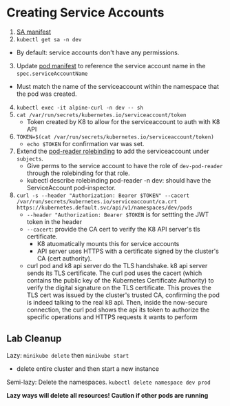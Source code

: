 # Creating Service Accounts

1. [SA manifest](./rbac_files/service-account/pod-inspector.yaml)
2. `kubectl get sa -n dev`
- By default: service accounts don't have any permissions.
3. Update [pod manifest](./rbac_files/pods.yaml) to reference the service account name in the `spec.serviceAccountName`
- Must match the name of the serviceaccount within the namespace that the pod was created. 
4. `kubectl exec -it alpine-curl -n dev -- sh`
5. `cat /var/run/secrets/kubernetes.io/serviceaccount/token`
    - Token created by K8 to allow for the serviceaccount to auth with K8 API
6. `TOKEN=$(cat /var/run/secrets/kubernetes.io/serviceaccount/token)`
    - `echo $TOKEN` for confirmation var was set.
7. Extend the [pod-reader rolebinding](./rbac_files/roles/dev-pod-reader-rb.yaml) to add the serviceaccount under `subjects`.
    - Give perms to the service account to have the role of `dev-pod-reader` through the rolebinding for that role.
    - kubectl describe rolebinding pod-reader -n dev: should have the ServiceAccount pod-inspector.
7. `curl -s --header "Authorization: Bearer $TOKEN" --cacert /var/run/secrets/kubernetes.io/serviceaccount/ca.crt https://kubernetes.default.svc/api/v1/namespaces/dev/pods`
    - `--header "Authorization: Bearer $TOKEN` is for settting the JWT token in the header
    - `--cacert`: provide the CA cert to verify the K8 API server's tls certificate.
        - K8 atuomatically mounts this for service accounts
        - API server uses HTTPS with a certificate signed by the cluster's CA (cert authority).
    - curl pod and k8 api server do the TLS handshake. k8 api server sends its TLS certificate. The curl pod uses the cacert (which contains the public key of the Kubernetes Certificate Authority) to verify the digital signature on the TLS certificate. This proves the TLS cert was issued by the cluster's trusted CA, confirming the pod is indeed talking to the real k8 api. Then, inside the now-secure connection, the curl pod shows the api its token to authorize the specific operations and HTTPS requests it wants to perform

## Lab Cleanup

Lazy: `minikube delete` then `minikube start`
- delete entire cluster and then start a new instance

Semi-lazy: Delete the namespaces. `kubectl delete namespace dev prod`

**Lazy ways will delete all resources! Caution if other pods are running**


